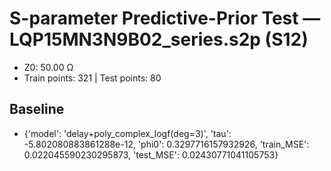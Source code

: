 # S-parameter Predictive-Prior Test — LQP15MN3N9B02_series.s2p (S12)
- Z0: 50.00 Ω
- Train points: 321  |  Test points: 80

## Baseline
- {'model': 'delay+poly_complex_logf(deg=3)', 'tau': -5.802080883861288e-12, 'phi0': 0.3297716157932926, 'train_MSE': 0.022045590230295873, 'test_MSE': 0.02430771041105753}